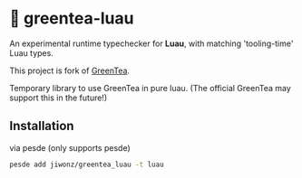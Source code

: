 # 🍵 greentea-luau
An experimental runtime typechecker for **Luau**, with matching 'tooling-time' Luau types.

This project is fork of [GreenTea](https://github.com/Corecii/GreenTea).

Temporary library to use GreenTea in pure luau. (The official GreenTea may support this in the future!)

## Installation
via pesde (only supports pesde)
```sh
pesde add jiwonz/greentea_luau -t luau
```
